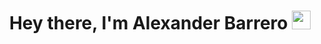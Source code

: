 <h1 align="center">Hey there, I'm Alexander Barrero <img src="https://raw.githubusercontent.com/MartinHeinz/MartinHeinz/master/wave.gif" width="30px"></h1>

